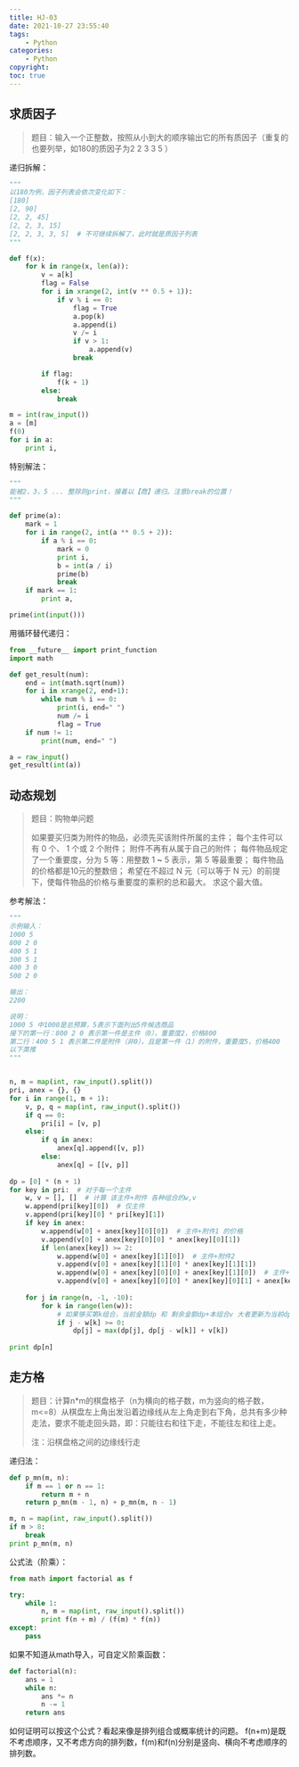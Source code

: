 ```yaml
---
title: HJ-03
date: 2021-10-27 23:55:40
tags:
    - Python
categories:
    - Python
copyright:
toc: true
---
```






## 求质因子

> 题目：输入一个正整数，按照从小到大的顺序输出它的所有质因子（重复的也要列举，如180的质因子为2 2 3 3 5 ）

<!-- more -->



递归拆解：

```python
"""
以180为例，因子列表会依次变化如下：
[180]
[2, 90]
[2, 2, 45]
[2, 2, 3, 15]
[2, 2, 3, 3, 5]  # 不可继续拆解了，此时就是质因子列表
"""

def f(x):
    for k in range(x, len(a)):
        v = a[k]
        flag = False
        for i in xrange(2, int(v ** 0.5 + 1)):
            if v % i == 0:
                flag = True
                a.pop(k)
                a.append(i)
                v /= i
                if v > 1:
                    a.append(v)
                break

        if flag:
            f(k + 1)
        else:
            break

m = int(raw_input())
a = [m]
f(0)
for i in a:
    print i,
```



特别解法：

```python
"""
能被2，3，5 ... 整除则print，接着以【商】递归。注意break的位置！
"""

def prime(a):
    mark = 1
    for i in range(2, int(a ** 0.5 + 2)):
        if a % i == 0:
            mark = 0
            print i,
            b = int(a / i)
            prime(b)
            break
    if mark == 1:
        print a,

prime(int(input()))
```



用循环替代递归：

```python
from __future__ import print_function
import math

def get_result(num):
    end = int(math.sqrt(num))
    for i in xrange(2, end+1):
        while num % i == 0:
            print(i, end=" ")
            num /= i
            flag = True
    if num != 1:
        print(num, end=" ")

a = raw_input()
get_result(int(a))
```





## 动态规划

> 题目：购物单问题
>
> 如果要买归类为附件的物品，必须先买该附件所属的主件；
> 每个主件可以有 0 个、 1 个或 2 个附件；
> 附件不再有从属于自己的附件；
> 每件物品规定了一个重要度，分为 5 等：用整数 1 **~** 5 表示，第 5 等最重要；
> 每件物品的价格都是10元的整数倍；
> 希望在不超过 N 元（可以等于 N 元）的前提下，使每件物品的价格与重要度的乘积的总和最大。
> 求这个最大值。



参考解法：

```python
"""
示例输入：
1000 5
800 2 0
400 5 1
300 5 1
400 3 0
500 2 0

输出：
2200

说明：
1000 5 中1000是总预算，5表示下面列出5件候选商品
接下的第一行：800 2 0 表示第一件是主件（0），重要度2，价格800
第二行：400 5 1 表示第二件是附件（非0），且是第一件（1）的附件，重要度5，价格400
以下类推
"""


n, m = map(int, raw_input().split())
pri, anex = {}, {}
for i in range(1, m + 1):
    v, p, q = map(int, raw_input().split())
    if q == 0:
        pri[i] = [v, p]
    else:
        if q in anex:
            anex[q].append([v, p])
        else:
            anex[q] = [[v, p]]
            
dp = [0] * (n + 1)
for key in pri:  # 对于每一个主件
    w, v = [], []  # 计算 该主件+附件 各种组合的w,v
    w.append(pri[key][0])  # 仅主件
    v.append(pri[key][0] * pri[key][1])
    if key in anex:
        w.append(w[0] + anex[key][0][0])  # 主件+附件1 的价格
        v.append(v[0] + anex[key][0][0] * anex[key][0][1])
        if len(anex[key]) >= 2:
            w.append(w[0] + anex[key][1][0])  # 主件+附件2
            v.append(v[0] + anex[key][1][0] * anex[key][1][1])
            w.append(w[0] + anex[key][0][0] + anex[key][1][0])  # 主件+附件1+附件2
            v.append(v[0] + anex[key][0][0] * anex[key][0][1] + anex[key][1][0] * anex[key][1][1])
            
    for j in range(n, -1, -10):
        for k in range(len(w)):
            # 如果够买第k组合，当前金额dp 和 剩余金额dp+本组合v 大者更新为当前dp
            if j - w[k] >= 0:
                dp[j] = max(dp[j], dp[j - w[k]] + v[k])
                
print dp[n]
```





## 走方格

> 题目：计算n*m的棋盘格子（n为横向的格子数，m为竖向的格子数，m<=8）从棋盘左上角出发沿着边缘线从左上角走到右下角，总共有多少种走法，要求不能走回头路，即：只能往右和往下走，不能往左和往上走。
>
> 注：沿棋盘格之间的边缘线行走



递归法：

```python
def p_mn(m, n):
    if m == 1 or n == 1:
        return m + n
    return p_mn(m - 1, n) + p_mn(m, n - 1)

m, n = map(int, raw_input().split())
if m > 8:
    break
print p_mn(m, n)
```



公式法（阶乘）：

```python
from math import factorial as f

try:
    while 1:
        n, m = map(int, raw_input().split())
        print f(n + m) / (f(m) * f(n))
except:
    pass
```



如果不知道从math导入，可自定义阶乘函数：

```python
def factorial(n):
    ans = 1
    while n:
        ans *= n
        n -= 1
    return ans
```

如何证明可以按这个公式？看起来像是排列组合或概率统计的问题。
f(n+m)是既不考虑顺序，又不考虑方向的排列数，f(m)和f(n)分别是竖向、横向不考虑顺序的排列数。